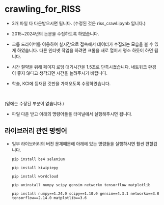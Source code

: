 # crawling_for_RISS

- 3개 파일 다 다운받으시면 됩니다. (수정된 것은 riss_crawl.ipynb 입니다.)

- 2015~2024년의 논문을 수집하도록 하였습니다.

- 크롬 드라이버를 이용하여 실시간으로 접속해서 데이터가 수집되는 모습을 볼 수 있게 하였습니다. 다른 인터넷 작업을 하려면 크롬을 새로 열어서 평소 하듯이 하면 됩니다.

- 시간 절약을 위해 페이지 로딩 대기시간을 1.5초로 단축시켰습니다. 네트워크 환경이 좋지 않다고 생각되면 시간을 늘려주시기 바랍니다.

- 학술, KCI에 등재된 것만을 가져오도록 수정하였습니다.

<br>

(밑에는 수정된 부분이 없습니다.)

- 파일 다운 받고 아래의 명령어들을 터미널에서 실행해주시면 됩니다.

## 라이브러리 관련 명령어

- 일부 라이브러리의 버전 문제때문에 아래에 있는 명령들을 실행하시면 훨씬 편할겁니다.

  ```
  pip install bs4 selenium
  ```
  ```
  pip install kiwipiepy
  ```
  ```
  pip install wordcloud
  ```
  ```
  pip uninstall numpy scipy gensim networkx tensorflow matplotlib
  ```
  ```
  pip install numpy==1.24.0 scipy==1.10.0 gensim==4.3.1 networkx==3.0 tensorflow==2.14.0 matplotlib==3.6
  ```
